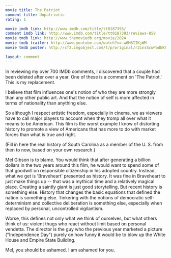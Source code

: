 ```yaml
---
movie title: The Patriot
comment title: Unpatriotic
rating: 1

movie imdb link: http://www.imdb.com/title/tt0187393/
comment imdb link: http://www.imdb.com/title/tt0187393/reviews-858
movie tmdb link: http://www.themoviedb.org/movie/2024
movie tmdb trailer: http://www.youtube.com/watch?v=-w6M6IIKjWM
movie tmdb poster: http://cf2.imgobject.com/t/p/original/r2insScwPodNKhaqfI5rWDKqBlo.jpg

layout: comment
---
```


In reviewing my over 700 IMDb comments, I discovered that a couple had been deleted after over a year. One of these is a comment on 'The Patriot.' This is my replacement.

I believe that film influences one's notion of who they are more strongly than any other public art. And that the notion of self is more affected in terms of nationality than anything else.

So although I respect artistic freedom, especially in cinema, we as viewers have to call major players to account when they tromp all over what it means to be American. This film is the worst example I know of distorting history to promote a view of Americans that has more to do with market forces than what is true and right.

(Fill in here the real history of South Carolina as a member of the U. S. from then to now, based on your own research.)

Mel Gibson is to blame. You would think that after generating a billion dollars in the two years around this film, he would want to spend some of that goodwill on responsible citizenship in his adopted country. Instead, what we get is 'Braveheart' presented as history. It was fine in Braveheart to just make things up -- that was a mythical time and a relatively magical place. Creating a saintly giant is just good storytelling. But recent history is something else. History that changes the basic equations that defined the nation is something else. Tinkering with the notions of democratic self-determinism and collective deliberation is something else, especially when replaced by personal, uncontrolled vigilantism.

Worse, this defines not only what we think of ourselves, but what others think of us: violent thugs who react without limit based on personal vendetta. The director is the guy who the previous year marketed a picture ("Independence Day") purely on how funny it would be to blow up the White House and Empire State Building.

Mel, you should be ashamed. I am ashamed for you.